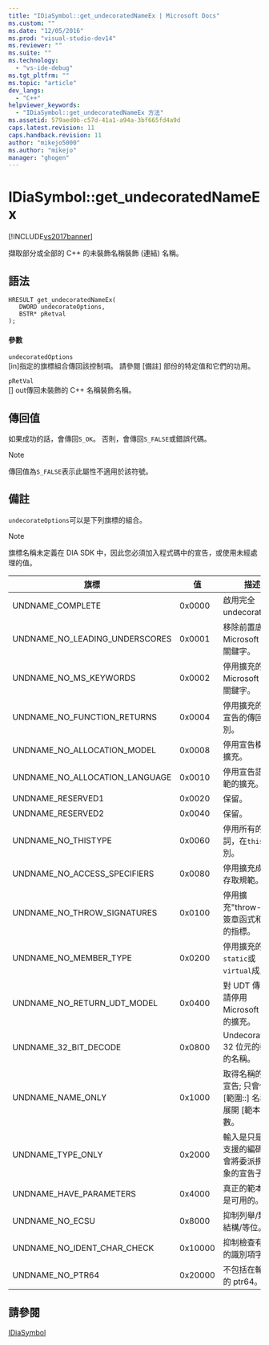 ```yaml
---
title: "IDiaSymbol::get_undecoratedNameEx | Microsoft Docs"
ms.custom: ""
ms.date: "12/05/2016"
ms.prod: "visual-studio-dev14"
ms.reviewer: ""
ms.suite: ""
ms.technology: 
  - "vs-ide-debug"
ms.tgt_pltfrm: ""
ms.topic: "article"
dev_langs: 
  - "C++"
helpviewer_keywords: 
  - "IDiaSymbol::get_undecoratedNameEx 方法"
ms.assetid: 579aed0b-c57d-41a1-a94a-3bf665fd4a9d
caps.latest.revision: 11
caps.handback.revision: 11
author: "mikejo5000"
ms.author: "mikejo"
manager: "ghogen"
---
```

# IDiaSymbol::get_undecoratedNameEx
[!INCLUDE[vs2017banner](../../code-quality/includes/vs2017banner.md)]

擷取部分或全部的 C\+\+ 的未裝飾名稱裝飾 \(連結\) 名稱。  
  
## 語法  
  
```cpp#  
HRESULT get_undecoratedNameEx(   
   DWORD undecorateOptions,  
   BSTR* pRetval  
);  
```  
  
#### 參數  
 `undecoratedOptions`  
 \[in\]指定的旗標組合傳回該控制項。  請參閱 \[備註\] 部份的特定值和它們的功用。  
  
 `pRetVal`  
 \[\] out傳回未裝飾的 C\+\+ 名稱裝飾名稱。  
  
## 傳回值  
 如果成功的話，會傳回`S_OK`。 否則，會傳回`S_FALSE`或錯誤代碼。  
  
> [!NOTE]
>  傳回值為`S_FALSE`表示此屬性不適用於該符號。  
  
## 備註  
 `undecorateOptions`可以是下列旗標的組合。  
  
> [!NOTE]
>  旗標名稱未定義在 DIA SDK 中，因此您必須加入程式碼中的宣告，或使用未經處理的值。  
  
|旗標|值|描述|  
|--------|-------|--------|  
|UNDNAME\_COMPLETE|0x0000|啟用完全 undecoration。|  
|UNDNAME\_NO\_LEADING\_UNDERSCORES|0x0001|移除前置底線 Microsoft 擴充關鍵字。|  
|UNDNAME\_NO\_MS\_KEYWORDS|0x0002|停用擴充的 Microsoft 擴充關鍵字。|  
|UNDNAME\_NO\_FUNCTION\_RETURNS|0x0004|停用擴充的主要宣告的傳回型別。|  
|UNDNAME\_NO\_ALLOCATION\_MODEL|0x0008|停用宣告模型的擴充。|  
|UNDNAME\_NO\_ALLOCATION\_LANGUAGE|0x0010|停用宣告語言規範的擴充。|  
|UNDNAME\_RESERVED1|0x0020|保留。|  
|UNDNAME\_RESERVED2|0x0040|保留。|  
|UNDNAME\_NO\_THISTYPE|0x0060|停用所有的修飾詞，在`this`型別。|  
|UNDNAME\_NO\_ACCESS\_SPECIFIERS|0x0080|停用擴充成員的存取規範。|  
|UNDNAME\_NO\_THROW\_SIGNATURES|0x0100|停用擴充"throw\-"的簽章函式和函式的指標。|  
|UNDNAME\_NO\_MEMBER\_TYPE|0x0200|停用擴充的`static`或`virtual`成員。|  
|UNDNAME\_NO\_RETURN\_UDT\_MODEL|0x0400|對 UDT 傳回，請停用 Microsoft 模型的擴充。|  
|UNDNAME\_32\_BIT\_DECODE|0x0800|Undecorates 32 位元的裝飾的名稱。|  
|UNDNAME\_NAME\_ONLY|0x1000|取得名稱的主要宣告; 只會傳回 \[範圍::\] 名稱。  展開 \[範本參數。|  
|UNDNAME\_TYPE\_ONLY|0x2000|輸入是只是型別支援的編碼。 會將委派撰寫抽象的宣告子。|  
|UNDNAME\_HAVE\_PARAMETERS|0x4000|真正的範本參數是可用的。|  
|UNDNAME\_NO\_ECSU|0x8000|抑制列舉\/類別\/結構\/等位。|  
|UNDNAME\_NO\_IDENT\_CHAR\_CHECK|0x10000|抑制檢查有有效的識別項字元。|  
|UNDNAME\_NO\_PTR64|0x20000|不包括在輸出中的 ptr64。|  
  
## 請參閱  
 [IDiaSymbol](../../debugger/debug-interface-access/idiasymbol.md)